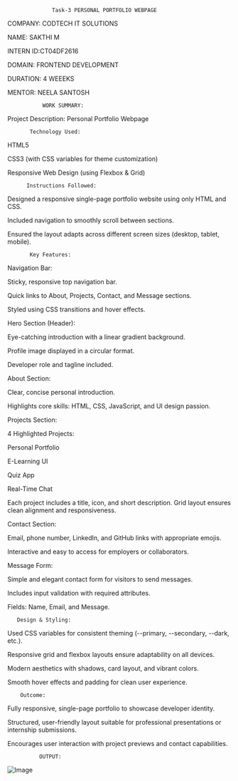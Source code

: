                   Task-3 PERSONAL PORTFOLIO WEBPAGE

                  
COMPANY: CODTECH IT SOLUTIONS

NAME: SAKTHI M

INTERN ID:CT04DF2616

DOMAIN: FRONTEND DEVELOPMENT

DURATION: 4 WEEEKS

MENTOR: NEELA SANTOSH

               
               WORK SUMMARY:

 Project Description: Personal Portfolio Webpage

           Technology Used:

HTML5

CSS3 (with CSS variables for theme customization)

Responsive Web Design (using Flexbox & Grid)

          Instructions Followed:

Designed a responsive single-page portfolio website using only HTML and CSS.

Included navigation to smoothly scroll between sections.

Ensured the layout adapts across different screen sizes (desktop, tablet, mobile).


           Key Features:

Navigation Bar:

Sticky, responsive top navigation bar.

Quick links to About, Projects, Contact, and Message sections.

Styled using CSS transitions and hover effects.


Hero Section (Header):

Eye-catching introduction with a linear gradient background.

Profile image displayed in a circular format.

Developer role and tagline included.


About Section:

Clear, concise personal introduction.

Highlights core skills: HTML, CSS, JavaScript, and UI design passion.


Projects Section:

4 Highlighted Projects:

 Personal Portfolio

 E-Learning UI

 Quiz App

 Real-Time Chat

Each project includes a title, icon, and short description.
Grid layout ensures clean alignment and responsiveness.


Contact Section:

Email, phone number, LinkedIn, and GitHub links with appropriate emojis.

Interactive and easy to access for employers or collaborators.


Message Form:

Simple and elegant contact form for visitors to send messages.

Includes input validation with required attributes.

Fields: Name, Email, and Message.


       Design & Styling:

Used CSS variables for consistent theming (--primary, --secondary, --dark, etc.).

Responsive grid and flexbox layouts ensure adaptability on all devices.

Modern aesthetics with shadows, card layout, and vibrant colors.

Smooth hover effects and padding for clean user experience.


        Outcome:

Fully responsive, single-page portfolio to showcase developer identity.

Structured, user-friendly layout suitable for professional presentations or internship submissions.

Encourages user interaction with project previews and contact capabilities.
              
              
              OUTPUT:
![Image](https://github.com/user-attachments/assets/48a99bec-02e6-4352-8e1b-fd5548ee2bea)

